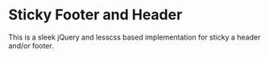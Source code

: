 Sticky Footer and Header
============

This is a sleek jQuery and lesscss based implementation for sticky a header and/or footer. 
